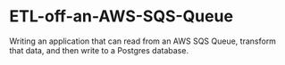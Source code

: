 # ETL-off-an-AWS-SQS-Queue
Writing an application that can read from an AWS SQS Queue, transform that data, and then write to a Postgres database.
